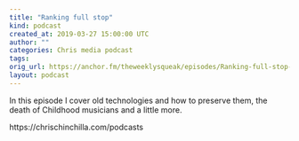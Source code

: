 ```yaml
---
title: "Ranking full stop"
kind: podcast
created_at: 2019-03-27 15:00:00 UTC
author: ""
categories: Chris media podcast
tags: 
orig_url: https://anchor.fm/theweeklysqueak/episodes/Ranking-full-stop-e3ijv8
layout: podcast
---
```

<p>In this episode I cover old technologies and how to preserve them, the death of Childhood musicians and a little more.</p>
<p>https://chrischinchilla.com/podcasts</p>